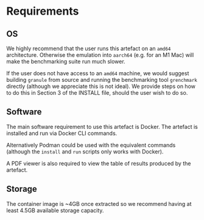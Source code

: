 # Requirements 

## OS 

We highly recommend that the user runs this artefact on an `amd64` architecture.
Otherwise the emulation into `aarch64` (e.g. for an M1 Mac) will make the
benchmarking suite run much slower. 

If the user does not have access to an `amd64` machine, we would suggest
building `granule` from source and running the benchmarking tool `grenchmark`
directly (although we appreciate this is not ideal). We provide steps on how to
do this in Section 3 of the INSTALL file, should the user wish to do so.

## Software

The main software requirement to use this artefact is Docker. The artefact is
installed and run via Docker CLI commands. 

Alternatively Podman could be used with the equivalent commands (although the
`install` and `run` scripts only works with Docker).

A PDF viewer is also required to view the table of results produced by the
artefact.

## Storage

The container image is ~4GB once extracted so we recommend having at least 4.5GB
available storage capacity.


